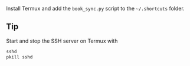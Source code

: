 
Install Termux and add the `book_sync.py` script to the `~/.shortcuts` folder.

## Tip

Start and stop the SSH server on Termux with

```bash
sshd
pkill sshd
```

